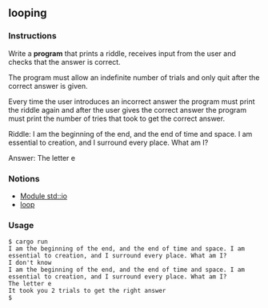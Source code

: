 ## looping

### Instructions

Write a **program** that prints a riddle, receives input from the user and checks that the answer is correct.

The program must allow an indefinite number of trials and only quit after the correct answer is given.

Every time the user introduces an incorrect answer the program must print the riddle again and after the user gives the correct answer the program must print the number of tries that took to get the correct answer.

Riddle: I am the beginning of the end, and the end of time and space. I am essential to creation, and I surround every place. What am I?

Answer: The letter e

### Notions

- [Module std::io](https://doc.rust-lang.org/std/io/index.html)
- [loop](https://doc.rust-lang.org/std/keyword.loop.html)

### Usage 

```console
$ cargo run
I am the beginning of the end, and the end of time and space. I am essential to creation, and I surround every place. What am I?
I don't know
I am the beginning of the end, and the end of time and space. I am essential to creation, and I surround every place. What am I?
The letter e
It took you 2 trials to get the right answer
$
```
